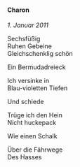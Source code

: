#### Charon

_1. Januar 2011_

Sechsfüßig<br>
Ruhen Gebeine<br>
Gleichschenklig schön

Ein Bermudadreieck

Ich versinke in<br>
Blau-violetten Tiefen

Und schiede

Trüge ich den Hein<br>
Nicht huckepack

Wie einen Schalk

Über die Fährwege<br>
Des Hasses
